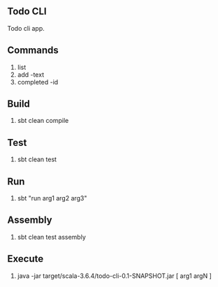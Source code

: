 Todo CLI
--------
Todo cli app.

Commands
--------
1. list
2. add -text
3. completed -id

Build
-----
1. sbt clean compile

Test
----
1. sbt clean test

Run
---
1. sbt "run arg1 arg2 arg3"

Assembly
--------
1. sbt clean test assembly

Execute
-------
1. java -jar target/scala-3.6.4/todo-cli-0.1-SNAPSHOT.jar [ arg1 argN ]
